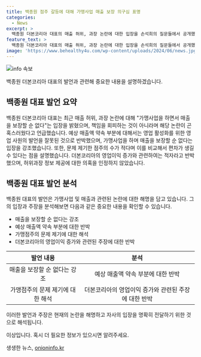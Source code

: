 ```yaml
---
title: 백종원 점주 갈등에 대해 가맹사업 매출 보장 의구심 표명
categories:
  - News
excerpt: >
  백종원 더본코리아 대표의 매출 허위, 과장 논란에 대한 입장을 손석희의 질문들에서 공개했습니다. 최근 연돈볼카츠 등 프랜차이즈 사업의 매출 관련 논란에 대해 백 대표는 가맹사업을 하면서 매출을 보장할 순 없다고 입장을 밝혔고, 녹취록을 공개할 것을 언급했습니다. 또한 가맹점주들의 손해와 더본코리아의 영업이익에 대한 지적에 대해 반박하며, 공정위에 직접 심의를 요청했고, 가맹사업법 등 위반 혐의로 신고된 사안임을 밝혔습니다. (출처: MBC)
feature_text: >
  백종원 더본코리아 대표의 매출 허위, 과장 논란에 대한 입장을 손석희의 질문들에서 공개했습니다. 최근 연돈볼카츠 등 프랜차이즈 사업의 매출 관련 논란에 대해 백 대표는 가맹사업을 하면서 매출을 보장할 순 없다고 입장을 밝혔고, 녹취록을 공개할 것을 언급했습니다. 또한 가맹점주들의 손해와 더본코리아의 영업이익에 대한 지적에 대해 반박하며, 공정위에 직접 심의를 요청했고, 가맹사업법 등 위반 혐의로 신고된 사안임을 밝혔습니다. (출처: MBC)
image: 'https://www.behealthy4u.com/wp-content/uploads/2024/06/news.jpg'
---
```


<p><img src="https://www.behealthy4u.com/wp-content/uploads/2024/06/news.jpg" alt="info 속보" /></p>

<p>백종원 더본코리아 대표의 발언과 관련해 중요한 내용을 설명하겠습니다.</p>

<h2 data-ke-size="size26">백종원 대표 발언 요약</h2>

<p>백종원 더본코리아 대표는 최근 매출 허위, 과장 논란에 대해 "가맹사업을 하면서 매출을 보장할 순 없다"는 입장을 밝혔으며, 책임을 회피하는 것이 아니라며 해당 논란이 곤혹스러웠다고 언급했습니다. 예상 매출액 약속 부분에 대해서는 영업 활성화를 위한 영업 사원의 발언을 잘못된 것으로 반박했으며, 가맹사업을 하며 매출을 보장할 순 없다는 입장을 강조했습니다. 또한, 문제 제기한 점주의 수가 적다며 이를 비교해서 편차가 생길 수 있다는 점을 설명했습니다. 더본코리아의 영업이익 증가와 관련하여는 적자라고 반박했으며, 허위과장 정보 제공에 대한 의혹을 인정하지 않았습니다.</p>

<h2 data-ke-size="size26">백종원 대표 발언 분석</h2>

<p data-ke-size="size16">백종원 대표의 발언은 가맹사업 및 매출과 관련된 논란에 대한 해명을 담고 있습니다. 그의 입장과 주장을 분석해보면 다음과 같은 중요한 내용을 확인할 수 있습니다.</p>

<ul>
<li>매출을 보장할 순 없다는 강조</li>
<li>예상 매출액 약속 부분에 대한 반박</li>
<li>가맹점주의 문제 제기에 대한 해석</li>
<li>더본코리아의 영업이익 증가와 관련된 주장에 대한 반박</li>
</ul>

<table>
<thead>
<tr>
<th style="text-align: center;">발언 내용</th>
<th style="text-align: center;">분석</th>
</tr>
</thead>
<tbody>
<tr>
<td style="text-align: center;">매출을 보장할 순 없다는 강조</td>
<td style="text-align: center;">예상 매출액 약속 부분에 대한 반박</td>
</tr>
<tr>
<td style="text-align: center;">가맹점주의 문제 제기에 대한 해석</td>
<td style="text-align: center;">더본코리아의 영업이익 증가와 관련된 주장에 대한 반박</td>
</tr>
</tbody>
</table>

<p data-ke-size="size16">이러한 발언과 주장은 현재의 논란을 해명하고 자사의 입장을 명확히 전달하기 위한 것으로 해석됩니다.</p>

<p>이상입니다. 혹시 더 필요한 정보가 있으시면 알려주세요.</p>
생생한 뉴스, <a href="https://onioninfo.kr" rel="dofollow">onioninfo.kr</a>


